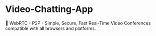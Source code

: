 # Video-Chatting-App
🚀 WebRTC - P2P - Simple, Secure, Fast Real-Time Video Conferences compatible with all browsers and platforms.

